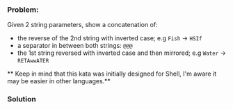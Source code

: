 ### Problem:
<p>Given 2 string parameters, show a concatenation of:</p>
<ul>
<li>the reverse of the 2nd string with inverted case; e.g <code>Fish</code> -&gt; <code>HSIf</code></li>
<li>a separator in between both strings: <code>@@@</code></li>
<li>the 1st string reversed with inverted case and then mirrored; e.g <code>Water</code> -&gt; <code>RETAwwATER</code></li>
</ul>
<p>** Keep in mind that this kata was initially designed for Shell, I&apos;m aware it may be easier in other languages.**</p>

### Solution